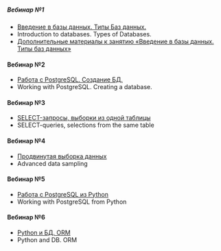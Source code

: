 ##### Вебинар №1
* [Введение в базы данных. Типы Баз данных.](https://github.com/majkl84/Netology_new/tree/main/Python%20Getting%20to%20know%20the%20console)
* Introduction to databases. Types of Databases.
* [Дополнительные материалы к занятию «Введение в базы данных. Типы баз данных»](https://aws.amazon.com/ru/nosql/)
#### Вебинар №2
* [Работа с PostgreSQL. Создание БД.](https://github.com/majkl84/Netology_new/tree/main/Conditional%20constructions%20-%20Comparison%20operations)
* Working with PostgreSQL. Creating a database.
#### Вебинар №3
* [SELECT-запросы, выборки из одной таблицы](https://github.com/majkl84/Netology_new/tree/main/Introduction%20to%20Data%20Types%20and%20Loops)
* SELECT-queries, selections from the same table
#### Вебинар №4
* [Продвинутая выборка данных](https://github.com/majkl84/Netology_new/tree/main/Collections%20of%20data%20-%20Dictionaries%20-%20Sets)
* Advanced data sampling
#### Вебинар №5
* [Работа с PostgreSQL из Python](https://github.com/majkl84/Netology_new/tree/main/Functions%20—%20using%20built-in%20and%20creating%20your%20own)
* Working with PostgreSQL from Python
#### Вебинар №6
* [Python и БД. ORM](https://github.com/majkl84/Netology_new/tree/main/OOP%20objects%20and%20classes%20-%20Interaction%20between%20them)
* Python and DB. ORM
